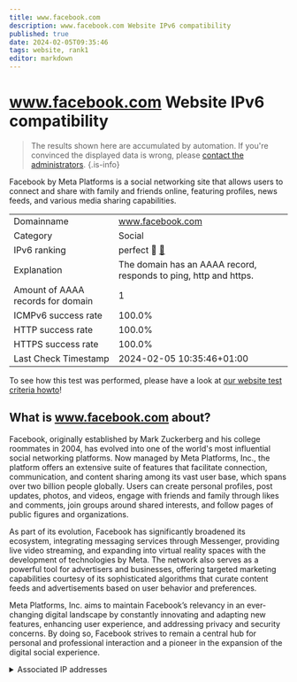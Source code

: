 ```yaml
---
title: www.facebook.com
description: www.facebook.com Website IPv6 compatibility
published: true
date: 2024-02-05T09:35:46
tags: website, rank1
editor: markdown
---
```


# www.facebook.com Website IPv6 compatibility

> The results shown here are accumulated by automation. If you're convinced the displayed data is wrong, please [contact the administrators](/howto/chat). 
{.is-info}

Facebook by Meta Platforms is a social networking site that allows users to connect and share with family and friends online, featuring profiles, news feeds, and various media sharing capabilities.


|   |   |
| - | - |
| Domainname | www.facebook.com
| Category | Social |
| IPv6 ranking | perfect :1st_place_medal: [🔗](/howto/ranking) |
| Explanation | The domain has an AAAA record, responds to ping, http and https. |
| Amount of AAAA records for domain | 1 |
| ICMPv6 success rate | 100.0%|
| HTTP success rate | 100.0% |
| HTTPS success rate | 100.0% |
| Last Check Timestamp | 2024-02-05 10:35:46+01:00 |

To see how this test was performed, please have a look at [our website test criteria howto](/howto/testcriteria/website)!


## What is www.facebook.com about?
Facebook, originally established by Mark Zuckerberg and his college roommates in 2004, has evolved into one of the world's most influential social networking platforms. Now managed by Meta Platforms, Inc., the platform offers an extensive suite of features that facilitate connection, communication, and content sharing among its vast user base, which spans over two billion people globally. Users can create personal profiles, post updates, photos, and videos, engage with friends and family through likes and comments, join groups around shared interests, and follow pages of public figures and organizations.

As part of its evolution, Facebook has significantly broadened its ecosystem, integrating messaging services through Messenger, providing live video streaming, and expanding into virtual reality spaces with the development of technologies by Meta. The network also serves as a powerful tool for advertisers and businesses, offering targeted marketing capabilities courtesy of its sophisticated algorithms that curate content feeds and advertisements based on user behavior and preferences.

Meta Platforms, Inc. aims to maintain Facebook’s relevancy in an ever-changing digital landscape by constantly innovating and adapting new features, enhancing user experience, and addressing privacy and security concerns. By doing so, Facebook strives to remain a central hub for personal and professional interaction and a pioneer in the expansion of the digital social experience.



<details>
<summary>Associated IP addresses</summary>

2a03:2880:f13f:83:face:b00c:0:25de

</details>
